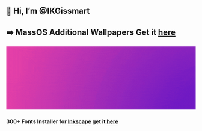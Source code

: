## 👋 Hi, I’m @IKGissmart
 ## ➡️ MassOS Additional Wallpapers Get it [here](https://github.com/IKGissmart/MassOS-Wallpaper)
![](MassOS-.gif)
 #### 300+ Fonts Installer for [Inkscape](https://inkscape.org/) get it  [here](https://github.com/IKGissmart/Fonts-Installer-Script-for-inkscape)
<!---
IKGissmart/IKGissmart is a ✨ special ✨ repository because its `README.md` (this file) appears on your GitHub profile.
You can click the Preview link to take a look at your changes.
--->

